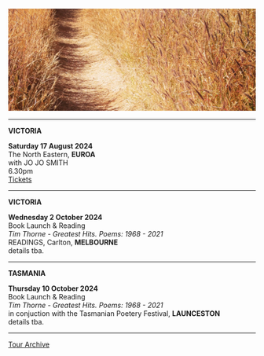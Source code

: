 ![](data/image/news/tourbanner2.jpg)
 
* * * * * 

**VICTORIA**
   
**Saturday 17 August 2024**\
The North Eastern, **EUROA**\
with JO JO SMITH\
6.30pm\
[Tickets](https://events.humanitix.com/lucy-thorne-and-jojo-smith-live-at-the-northy) 

* * * * *

**VICTORIA**

**Wednesday 2 October 2024**\
Book Launch & Reading\
*Tim Thorne - Greatest Hits. Poems: 1968 - 2021*   
READINGS, Carlton, **MELBOURNE**\
details tba. 

* * * * *

**TASMANIA**

**Thursday 10 October 2024**\
Book Launch & Reading\
*Tim Thorne - Greatest Hits. Poems: 1968 - 2021*   
in conjuction with the Tasmanian Poetery Festival, **LAUNCESTON**\
details tba. 

* * * * *

[Tour Archive](tour/archive)
